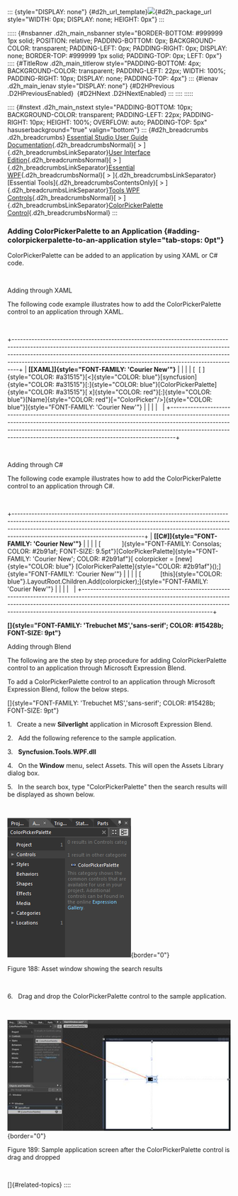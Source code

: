 ::: {style="DISPLAY: none"}
[](ms-xhelp:///?Id=d2h_url_template){#d2h_url_template}![](!package_url!){#d2h_package_url style="WIDTH: 0px; DISPLAY: none; HEIGHT: 0px"}
:::

::::: {#nsbanner .d2h_main_nsbanner style="BORDER-BOTTOM: #999999 1px solid; POSITION: relative; PADDING-BOTTOM: 0px; BACKGROUND-COLOR: transparent; PADDING-LEFT: 0px; PADDING-RIGHT: 0px; DISPLAY: none; BORDER-TOP: #999999 1px solid; PADDING-TOP: 0px; LEFT: 0px"}
:::: {#TitleRow .d2h_main_titlerow style="PADDING-BOTTOM: 4px; BACKGROUND-COLOR: transparent; PADDING-LEFT: 22px; WIDTH: 100%; PADDING-RIGHT: 10px; DISPLAY: none; PADDING-TOP: 4px"}
::: {#ienav .d2h_main_ienav style="DISPLAY: none"}
[](ms-xhelp:///?Id=9c213e01-e783-4677-8053-0367b2bc9e28){#D2HPrevious .D2HPreviousEnabled}  [](ms-xhelp:///?Id=a6e273ab-1ea0-40bb-9bf0-63e0cb6c5cb3){#D2HNext .D2HNextEnabled}
:::
::::
:::::

:::: {#nstext .d2h_main_nstext style="PADDING-BOTTOM: 10px; BACKGROUND-COLOR: transparent; PADDING-LEFT: 22px; PADDING-RIGHT: 10px; HEIGHT: 100%; OVERFLOW: auto; PADDING-TOP: 5px" hasuserbackground="true" valign="bottom"}
::: {#d2h_breadcrumbs .d2h_breadcrumbs}
[Essential Studio User Guide Documentation](ms-xhelp:///?Id=12457748-09e3-4d74-a240-8e049cedf030){.d2h_breadcrumbsNormal}[ \> ]{.d2h_breadcrumbsLinkSeparator}[User Interface Edition](ms-xhelp:///?Id=c29296b7-531c-413b-a0ec-488ca1f7f669){.d2h_breadcrumbsNormal}[ \> ]{.d2h_breadcrumbsLinkSeparator}[Essential WPF](ms-xhelp:///?Id=7f4f82c5-151c-4262-94d0-75c4626c77bc){.d2h_breadcrumbsNormal}[ \> ]{.d2h_breadcrumbsLinkSeparator}[Essential Tools]{.d2h_breadcrumbsContentsOnly}[ \> ]{.d2h_breadcrumbsLinkSeparator}[Tools WPF Controls](ms-xhelp:///?Id=2ea58a12-9426-4a63-96b4-89eb80232c2c){.d2h_breadcrumbsNormal}[ \> ]{.d2h_breadcrumbsLinkSeparator}[ColorPickerPalette Control](ms-xhelp:///?Id=37559eb2-47d4-4a08-80de-268f49344cc3){.d2h_breadcrumbsNormal}
:::

### Adding ColorPickerPalette to an Application {#adding-colorpickerpalette-to-an-application style="tab-stops: 0pt"}

ColorPickerPalette can be added to an application by using XAML or C# code.

 

Adding through XAML

The following code example illustrates how to add the ColorPickerPalette control to an application through XAML.

 

+--------------------------------------------------------------------------------------------------------------------------------------------------------------------------------------------------------------------------------------------------------------------------------------------------------------------------+
| **[\[XAML\]]{style="FONT-FAMILY: 'Courier New'"}**                                                                                                                                                                                                                                                                       |
|                                                                                                                                                                                                                                                                                                                          |
| [  [ ]{style="COLOR: #a31515"}[\<]{style="COLOR: blue"}[syncfusion]{style="COLOR: #a31515"}[:]{style="COLOR: blue"}[ColorPickerPalette]{style="COLOR: #a31515"}[ x]{style="COLOR: red"}[:]{style="COLOR: blue"}[Name]{style="COLOR: red"}[=\"ColorPicker\"/\>]{style="COLOR: blue"}]{style="FONT-FAMILY: 'Courier New'"} |
|                                                                                                                                                                                                                                                                                                                          |
|                                                                                                                                                                                                                                                                                                                          |
+--------------------------------------------------------------------------------------------------------------------------------------------------------------------------------------------------------------------------------------------------------------------------------------------------------------------------+

 

Adding through C#

The following code example illustrates how to add the ColorPickerPalette control to an application through C#.

 

+----------------------------------------------------------------------------------------------------------------------------------------------------------------------------------------------------------------------------------------------------------------------------------------+
| **[\[C#\]]{style="FONT-FAMILY: 'Courier New'"}**                                                                                                                                                                                                                                       |
|                                                                                                                                                                                                                                                                                        |
| [            ]{style="FONT-FAMILY: Consolas; COLOR: #2b91af; FONT-SIZE: 9.5pt"}[ColorPickerPalette]{style="FONT-FAMILY: 'Courier New'; COLOR: #2b91af"}[ colorpicker = [new]{style="COLOR: blue"} [ColorPickerPalette]{style="COLOR: #2b91af"}();]{style="FONT-FAMILY: 'Courier New'"} |
|                                                                                                                                                                                                                                                                                        |
| [           [this]{style="COLOR: blue"}.LayoutRoot.Children.Add(colorpicker);]{style="FONT-FAMILY: 'Courier New'"}                                                                                                                                                                     |
|                                                                                                                                                                                                                                                                                        |
|                                                                                                                                                                                                                                                                                        |
+----------------------------------------------------------------------------------------------------------------------------------------------------------------------------------------------------------------------------------------------------------------------------------------+

**[]{style="FONT-FAMILY: 'Trebuchet MS','sans-serif'; COLOR: #15428b; FONT-SIZE: 9pt"}** 

Adding through Blend

The following are the step by step procedure for adding ColorPickerPalette control to an application through Microsoft Expression Blend.

To add a ColorPickerPalette control to an application through Microsoft Expression Blend, follow the below steps.

[]{style="FONT-FAMILY: 'Trebuchet MS','sans-serif'; COLOR: #15428b; FONT-SIZE: 9pt"} 

1.   Create a new **Silverlight** application in Microsoft Expression Blend.

2.   Add the following reference to the sample application.

3.   **Syncfusion.Tools.WPF.dll**

4.   On the **Window** menu, select Assets. This will open the Assets Library dialog box.

5.   In the search box, type "ColorPickerPalette" then the search results will be displayed as shown below.

 

![](ImagesExt/image30_188.png){border="0"}

Figure 188: Asset window showing the search results

 

6.   Drag and drop the ColorPickerPalette control to the sample application.

 

![](ImagesExt/image30_189.jpg){border="0"}

Figure 189: Sample application screen after the ColorPickerPalette control is drag and dropped

 

[]{#related-topics}
::::
